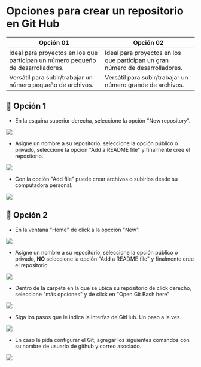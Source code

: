 # Opciones para crear un repositorio en Git Hub

| Opción 01 | Opción 02 | 
|---------|--------|
|  Ideal para proyectos en los que participan un número pequeño de desarrolladores.   |   Ideal para proyectos en los que participan un gran número de desarrolladores.  | 
|  Versátil para subir/trabajar un número pequeño de archivos.   |   Versátil para subir/trabajar un número grande de archivos.  | 

## 📑 Opción 1
- En la esquina superior derecha, seleccione la opción "New repository".
<image src="/Laboratorios/Laboratorio 1 - Git y Github/Paco/Imagen1.png" >   
 
- Asigne un nombre a su repositorio, seleccione la opción público o privado, seleccione la opción "Add a README file" y finalmente cree el repositorio.
<image src="/Laboratorios/Laboratorio 1 - Git y Github/Paco/Imagen2.png" > 
  
- Con la opción "Add file" puede crear archivos o subirlos desde su computadora personal. 
<image src="/Laboratorios/Laboratorio 1 - Git y Github/Paco/Imagen3.png" >   

## 📑 Opción 2
- En la ventana "Home" de click a la opcción "New".
<image src="/Laboratorios/Laboratorio 1 - Git y Github/Paco/Imagen4.png" > 

- Asigne un nombre a su repositorio, seleccione la opción público o privado, **NO** seleccione la opción "Add a README file" y finalmente cree el repositorio.
<image src="/Laboratorios/Laboratorio 1 - Git y Github/Paco/Imagen5.png" > 

- Dentro de la carpeta en la que se ubica su repositorio de click derecho, seleccione "más opciones" y de click en "Open Git Bash here"
<image src="/Laboratorios/Laboratorio 1 - Git y Github/Paco/Imagen6.png" >

- Siga los pasos que le indica la interfaz de GitHub. Un paso a la vez.
<image src="/Laboratorios/Laboratorio 1 - Git y Github/Paco/Imagen7.png"  >

 - En caso le pida configurar el Git, agregar los siguientes comandos con su nombre de usuario de github y correo asociado.
<image src="/Laboratorios/Laboratorio 1 - Git y Github/Paco/Imagen8.png"  >
